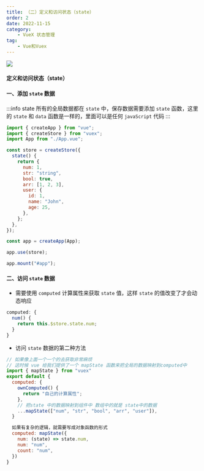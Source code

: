 ```yaml
---
title: （二）定义和访问状态（state）
order: 2
date: 2022-11-15
category:
    - VueX 状态管理
tag: 
    - Vue和Vuex
---
```


![](https://image.zswei.xyz/img/202211271445704.png)

#### 定义和访问状态（state）

#### 一、添加 `state` 数据
:::info state
所有的全局数据都在 `state` 中，保存数据需要添加 `state` 函数，这里的 `state` 和 `data` 函数是一样的，里面可以是任何 `javaScript` 代码
:::
```js
import { createApp } from "vue";
import { createStore } from "vuex";
import App from "./App.vue";

const store = createStore({
  state() {
    return {
      num: 1,
      str: "string",
      bool: true,
      arr: [1, 2, 3],
      user: {
        id: 1,
        name: "John",
        age: 25,
      },
    };
  },
});

const app = createApp(App);

app.use(store);

app.mount("#app");
```

#### 二、访问 `state` 数据
- 需要使用 `computed` 计算属性来获取 `state` 值，这样 `state` 的值改变了才会动态响应
```js
computed: {
  num() {
    return this.$store.state.num;
  }
}
```

- 访问 `state` 数据的第二种方法
```js
// 如果像上面一个一个的去获取非常麻烦
// 这时候 vue 给我们提供了一个 mapState 函数来把全局的数据映射到computed中
import { mapState } from "vuex"
export default {
  computed: {
    ownComputed() {
      return "自己的计算属性";
    },
    // 把state 中的数据映射到组件中 数组中的就是 state中的数据
    ...mapState(["num", "str", "bool", "arr", "user"]),
  }

  如果有复杂的逻辑，就需要写成对象函数的形式
  computed: mapState({
    num: (state) => state.num,
    num: "num",
    count: "num",
  })
}
```
